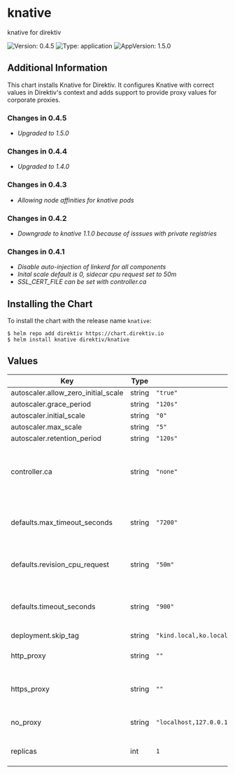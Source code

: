 # knative

knative for direktiv

![Version: 0.4.5](https://img.shields.io/badge/Version-0.4.5-informational?style=flat-square) ![Type: application](https://img.shields.io/badge/Type-application-informational?style=flat-square) ![AppVersion: 1.5.0](https://img.shields.io/badge/AppVersion-1.5.0-informational?style=flat-square)

## Additional Information

This chart installs Knative for Direktiv. It configures Knative with correct values in Direktiv's context and adds
 support to provide proxy values for corporate proxies.

### Changes in 0.4.5

- *Upgraded to 1.5.0*

### Changes in 0.4.4

- *Upgraded to 1.4.0*

### Changes in 0.4.3

- *Allowing node affinities for knative pods*

### Changes in 0.4.2

- *Downgrade to knative 1.1.0 because of isssues with private registries*

### Changes in 0.4.1

- *Disable auto-injection of linkerd for all components*
- *Inital scale default is 0, sidecar cpu request set to 50m*
- *SSL_CERT_FILE can be set with controller.ca*

## Installing the Chart

To install the chart with the release name `knative`:

```console
$ helm repo add direktiv https://chart.direktiv.io
$ helm install knative direktiv/knative
```

## Values

| Key | Type | Default | Description |
|-----|------|---------|-------------|
| autoscaler.allow_zero_initial_scale | string | `"true"` |  |
| autoscaler.grace_period | string | `"120s"` |  |
| autoscaler.initial_scale | string | `"0"` |  |
| autoscaler.max_scale | string | `"5"` |  |
| autoscaler.retention_period | string | `"120s"` |  |
| controller.ca | string | `"none"` | CA certifcate for self-signed certificate registries |
| defaults.max_timeout_seconds | string | `"7200"` | maximum timeout for knative functions in seconds |
| defaults.revision_cpu_request | string | `"50m"` | cpu requests for direktiv sidecar |
| defaults.timeout_seconds | string | `"900"` | default timeout for knative functions in seconds |
| deployment.skip_tag | string | `"kind.local,ko.local,dev.local,localhost:5000,localhost:31212"` |  |
| http_proxy | string | `""` | HTTP proxy information for knative |
| https_proxy | string | `""` | HTTPS proxy information for knative |
| no_proxy | string | `"localhost,127.0.0.1,10.0.0.0/8,.svc,.cluster.local"` | No proxy information for knative |
| replicas | int | `1` | Replicas for knative components |

